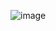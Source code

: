 ![image](https://user-images.githubusercontent.com/40697700/121370151-71a71a80-c977-11eb-8bd8-93a62da5d89e.png)
